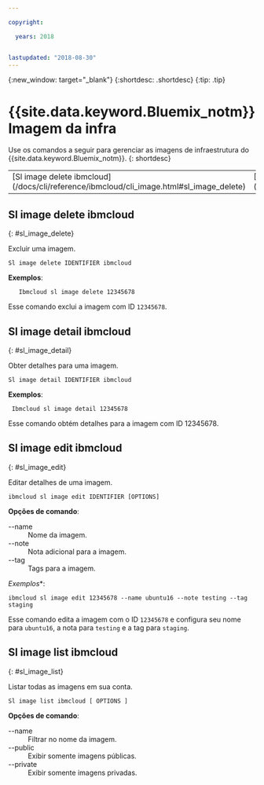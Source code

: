 ```yaml
---

copyright:

  years: 2018


lastupdated: "2018-08-30"
---
```


{:new_window: target="_blank"}
{:shortdesc: .shortdesc}
{:tip: .tip}

# {{site.data.keyword.Bluemix_notm}}  Imagem da infra

Use os comandos a seguir para gerenciar as imagens de infraestrutura do {{site.data.keyword.Bluemix_notm}}.
{: shortdesc}

<table summary="Comandos de imagem de infraestrutura do {{site.data.keyword.Bluemix_notm}} ordenados alfabeticamente com os links para as informações adicionais do comando">
 <tbody>
 <tr>
 <td>[Sl image delete ibmcloud](/docs/cli/reference/ibmcloud/cli_image.html#sl_image_delete)</td>
 <td>[Sl image detail ibmcloud](/docs/cli/reference/ibmcloud/cli_image.html#sl_image_detail)</td>
 <td>[Sl image edit ibmcloud](/docs/cli/reference/ibmcloud/cli_image.html#sl_image_edit)</td>
 <td>[Sl image list ibmcloud](/docs/cli/reference/ibmcloud/cli_image.html#sl_image_list)</td>
 </tr>
   </tbody>
 </table>

 ## Sl image delete ibmcloud
{: #sl_image_delete}

Excluir uma imagem.
```
Sl image delete IDENTIFIER ibmcloud
```
**Exemplos**:
```
   Ibmcloud sl image delete 12345678
```
Esse comando exclui a imagem com ID `12345678`.

## Sl image detail ibmcloud
{: #sl_image_detail}

Obter detalhes para uma imagem.
```
Sl image detail IDENTIFIER ibmcloud
```
**Exemplos**:
```
 Ibmcloud sl image detail 12345678
```
Esse comando obtém detalhes para a imagem com ID 12345678.

## Sl image edit ibmcloud
{: #sl_image_edit}

Editar detalhes de uma imagem.
```
ibmcloud sl image edit IDENTIFIER [OPTIONS]
```

<strong>Opções de comando</strong>:
<dl>
<dt>--name</dt>
<dd>Nome da imagem.</dd>
<dt>--note</dt>
<dd>Nota adicional para a imagem.</dd>
<dt>--tag</dt>
<dd>Tags para a imagem.</dd>
</dl>

*Exemplos**:
```  
ibmcloud sl image edit 12345678 --name ubuntu16 --note testing --tag staging
```
Esse comando edita a imagem com o ID `12345678` e configura seu nome para `ubuntu16`, a nota para `testing` e a tag para `staging`.

## Sl image list ibmcloud
{: #sl_image_list}

Listar todas as imagens em sua conta.
```
Sl image list ibmcloud [ OPTIONS ]
```

<strong>Opções de comando</strong>:
<dl>
<dt>--name</dt>
<dd>Filtrar no nome da imagem.</dd>
<dt>--public</dt>
<dd>Exibir somente imagens públicas.</dd>
<dt>--private</dt>
<dd>Exibir somente imagens privadas.</dd>
</dl>
